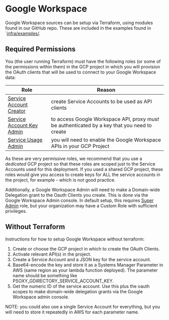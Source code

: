 # Google Workspace

Google Workspace sources can be setup via Terraform, using modules found in our GitHub repo.  These
are included in the examples found in `[infra/examples/](../../infra/examples).

## Required Permissions

You (the user running Terraform) must have the following roles (or some of the permissions within
them) in the GCP project in which you will provision the OAuth clients that will be used to connect to your Google Workspace
data:

| Role                                                                                                       | Reason |
|------------------------------------------------------------------------------------------------------------| ------ |
| [Service Account Creator](https://cloud.google.com/iam/docs/understanding-roles#iam.serviceAccountCreator) | create Service Accounts to be used as API clients |
| [Service Account Key Admin](https://cloud.google.com/iam/docs/understanding-roles#iam.serviceAccountKeyAdmin) | to access Google Workspace API, proxy *must* be authenticated by a key that you need to create |
 | [Service Usage Admin](https://cloud.google.com/iam/docs/understanding-roles#serviceusage.serviceUsageAdmin) | you will need to enable the Google Workspace APIs in your GCP Project |

As these are very permissive roles, we recommend that you use a *dedicated* GCP project so that
these roles are scoped just to the Service Accounts used for this deployment. If you used a shared
GCP project, these roles would give you access to create keys for ALL the service accounts in the
project, for example - which is not good practice.

Additionally, a Google Workspace Admin will need to make a Domain-wide Delegation grant to the
Oauth Clients you create. This is done via the Google Workspace Admin console.  In default setup, this
requires [Super Admin](https://support.google.com/a/answer/2405986?hl=en&fl=1) role, but your
organization may have a Custom Role with sufficient privileges.


## Without Terraform

Instructions for how to setup Google Workspace without terraform:

  1. Create or choose the GCP project in which to create the OAuth Clients.
  2. Activate relevant API(s) in the project.
  3. Create a Service Account and a JSON key for the service account.
  4. Base64-encode the key and store it as a Systems Manager Parameter in AWS (same region as your
     lambda function deployed).  The parameter name should be something like PSOXY_GDIRECTORY_SERVICE_ACCOUNT_KEY.
  5. Get the numeric ID of the service account. Use this plus the oauth scopes to make domain-wide
     delegation grants via the Google Workspace admin console.

NOTE: you could also use a single Service Account for everything, but you will need to store it
repeatedly in AWS for each parameter name.




